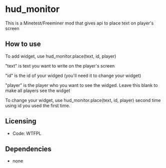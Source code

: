 # hud_monitor
This is a Minetest/Freeminer mod that gives api to place text on player's screen

## How to use
To add widget, use hud_monitor.place(text, id, player)

"text" is text you want to write on the player's screen

"id" is the id of your widged (you'll need it to change your widget)

"player" is the player who you want to see the widged. Leave this blank to make all players see the widget

To change your widget, use hud_monitor.place(text, id, player) second time
using id you used the first time.

## Licensing
- Code: WTFPL

## Dependencies
- none
